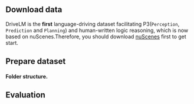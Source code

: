 ## Download data
DriveLM is the **first** language-driving dataset facilitating P3(`Perception`, `Prediction` and `Planning`) and human-written logic reasoning, which is now based on nuScenes.Therefore, you should download [nuScenes](https://www.nuscenes.org/) first to get start.

## Prepare dataset

#### Folder structure.

## Evaluation
